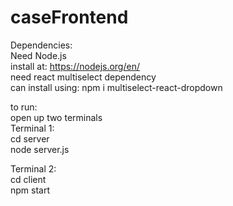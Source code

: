 # caseFrontend
Dependencies:       
Need Node.js        
install at: https://nodejs.org/en/          
need react multiselect dependency            
can install using: npm i multiselect-react-dropdown

to run:        
open up two terminals      
Terminal 1:    
cd server      
node server.js      

Terminal 2:      
cd client      
npm start             
